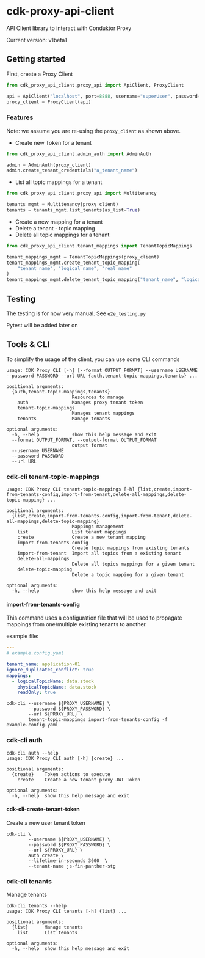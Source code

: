 # cdk-proxy-api-client

API Client library to interact with Conduktor Proxy

Current version: v1beta1


## Getting started

First, create a Proxy Client

```python
from cdk_proxy_api_client.proxy_api import ApiClient, ProxyClient

api = ApiClient("localhost", port=8888, username="superUser", password="superUser")
proxy_client = ProxyClient(api)
```

### Features

Note: we assume you are re-using the ``proxy_client`` as shown above.

* Create new Token for a tenant

```python
from cdk_proxy_api_client.admin_auth import AdminAuth

admin = AdminAuth(proxy_client)
admin.create_tenant_credentials("a_tenant_name")
```

* List all topic mappings for a tenant

```python
from cdk_proxy_api_client.proxy_api import Multitenancy

tenants_mgmt = Multitenancy(proxy_client)
tenants = tenants_mgmt.list_tenants(as_list=True)
```

* Create a new mapping for a tenant
* Delete a tenant - topic mapping
* Delete all topic mappings for a tenant

```python
from cdk_proxy_api_client.tenant_mappings import TenantTopicMappings

tenant_mappings_mgmt = TenantTopicMappings(proxy_client)
tenant_mappings_mgmt.create_tenant_topic_mapping(
    "tenant_name", "logical_name", "real_name"
)
tenant_mappings_mgmt.delete_tenant_topic_mapping("tenant_name", "logical_name")
```

## Testing
The testing is for now very manual. See ``e2e_testing.py``

Pytest will be added later on


## Tools & CLI

To simplify the usage of the client, you can use some CLI commands

```shell
usage: CDK Proxy CLI [-h] [--format OUTPUT_FORMAT] --username USERNAME --password PASSWORD --url URL {auth,tenant-topic-mappings,tenants} ...

positional arguments:
  {auth,tenant-topic-mappings,tenants}
                        Resources to manage
    auth                Manages proxy tenant token
    tenant-topic-mappings
                        Manages tenant mappings
    tenants             Manage tenants

optional arguments:
  -h, --help            show this help message and exit
  --format OUTPUT_FORMAT, --output-format OUTPUT_FORMAT
                        output format
  --username USERNAME
  --password PASSWORD
  --url URL

```

### cdk-cli tenant-topic-mappings

```shell
usage: CDK Proxy CLI tenant-topic-mappings [-h] {list,create,import-from-tenants-config,import-from-tenant,delete-all-mappings,delete-topic-mapping} ...

positional arguments:
  {list,create,import-from-tenants-config,import-from-tenant,delete-all-mappings,delete-topic-mapping}
                        Mappings management
    list                List tenant mappings
    create              Create a new tenant mapping
    import-from-tenants-config
                        Create topic mappings from existing tenants
    import-from-tenant  Import all topics from a existing tenant
    delete-all-mappings
                        Delete all topics mappings for a given tenant
    delete-topic-mapping
                        Delete a topic mapping for a given tenant

optional arguments:
  -h, --help            show this help message and exit
```

#### import-from-tenants-config

This command uses a configuration file that will be used to propagate mappings from one/multiple existing tenants to another.

example file:

```yaml
---
# example.config.yaml

tenant_name: application-01
ignore_duplicates_conflict: true
mappings:
  - logicalTopicName: data.stock
    physicalTopicName: data.stock
    readOnly: true
```

```shell
cdk-cli --username ${PROXY_USERNAME} \
        --password ${PROXY_PASSWORD} \
        --url ${PROXY_URL} \
        tenant-topic-mappings import-from-tenants-config -f example.config.yaml
```

### cdk-cli auth

```shell
cdk-cli auth --help
usage: CDK Proxy CLI auth [-h] {create} ...

positional arguments:
  {create}    Token actions to execute
    create    Create a new tenant proxy JWT Token

optional arguments:
  -h, --help  show this help message and exit
```

#### cdk-cli-create-tenant-token

Create a new user tenant token

```shell
cdk-cli \
        --username ${PROXY_USERNAME} \
        --password ${PROXY_PASSWORD} \
        --url ${PROXY_URL} \
        auth create \
        --lifetime-in-seconds 3600  \
        --tenant-name js-fin-panther-stg
```

### cdk-cli tenants

Manage tenants

```shell
cdk-cli tenants --help
usage: CDK Proxy CLI tenants [-h] {list} ...

positional arguments:
  {list}      Manage tenants
    list      List tenants

optional arguments:
  -h, --help  show this help message and exit
```

